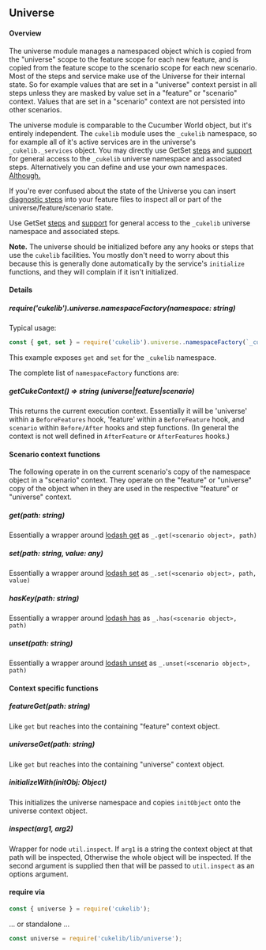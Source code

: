 ## Universe

#### Overview

The universe module manages a namespaced object which is copied from the "universe" scope to the feature scope for each new feature, and is copied from the feature scope to the scenario scope for each new scenario. Most of the steps and service make use of the Universe for their internal state. So for example values that are set in a "universe" context persist in all steps unless they are masked by value set in a "feature" or "scenario" context. Values that are set in a "scenario" context are not persisted into other scenarios.

The universe module is comparable to the Cucumber World object, but it's entirely independent. The `cukelib` module uses the `_cukelib` namespace, so for example all of it's active services are in the universe's `_cukelib._services` object. You may directly use GetSet [steps](../getset_steps.js) and [support](../getset_support.js) for general access to the `_cukelib` universe namespace and associated steps. Alternatively you can define and use your own namespaces. [Although.](https://notalwaysright.com/wp-content/uploads/2014/01/Common-Sense-just-because-you-can-doesnt-mean-you-should.jpg)

If you're ever confused about the state of the Universe you can insert [diagnostic steps](../diagnostic_steps.js) into your feature files to inspect all or part of the universe/feature/scenario state.

Use GetSet [steps](../getset_steps.js) and [support](src/getset_support.js) for general access to the `_cukelib` universe namespace and associated steps.

**Note.** The universe should be initialized before any any hooks or steps that use the `cukelib` facilities.
You mostly don't need to worry about this because this is generally done automatically by the service's `initialize` functions, and they will complain if it isn't initialized.

#### Details

##### require('cukelib').universe.namespaceFactory(namespace: string)

Typical usage:
```javascript
const { get, set } = require('cukelib').universe..namespaceFactory(`_cukelib`);
```
This example exposes `get` and `set` for the `_cukelib` namespace.

The complete list of `namespaceFactory` functions are:

##### getCukeContext() => string (universe|feature|scenario)

This returns the current execution context. Essentially it will be 'universe' within a `BeforeFeatures` hook, 'feature' within a `BeforeFeature` hook, and `scenario` within `Before/After` hooks and step functions. (In general the context is not well defined in `AfterFeature` or `AfterFeatures` hooks.)


#### Scenario context functions

The following operate in on the current scenario's copy of the namespace object in a "scenario" context. They operate on the "feature" or "universe" copy of the object when in they are used in the respective "feature" or "universe" context.

##### get(path: string)

Essentially a wrapper around [lodash get](https://lodash.com/docs/4.17.4#get) as `_.get(<scenario object>, path)`

##### set(path: string, value: any)

Essentially a wrapper around [lodash set](https://lodash.com/docs/4.17.4#set) as `_.set(<scenario object>, path, value)`

##### hasKey(path: string)

Essentially a wrapper around [lodash has](https://lodash.com/docs/4.17.4#has) as `_.has(<scenario object>, path)`

##### unset(path: string)

Essentially a wrapper around [lodash unset](https://lodash.com/docs/4.17.4#unset) as `_.unset(<scenario object>, path)`

#### Context specific functions

##### featureGet(path: string)

Like `get` but reaches into the containing "feature" context object.

##### universeGet(path: string)

Like `get` but reaches into the containing "universe" context object.

##### initializeWith(initObj: Object)

This initializes the universe namespace and copies `initObject` onto the universe context object.

##### inspect(arg1, arg2)

Wrapper for node `util.inspect`.  If `arg1` is a string the context object at that path will be inspected, Otherwise the whole object will be inspected. If the second argument is supplied then that will be passed to `util.inspect` as an options argument.


#### require via

```javascript
const { universe } = require('cukelib');
```
... or standalone ...

```javascript
const universe = require('cukelib/lib/universe');
```

